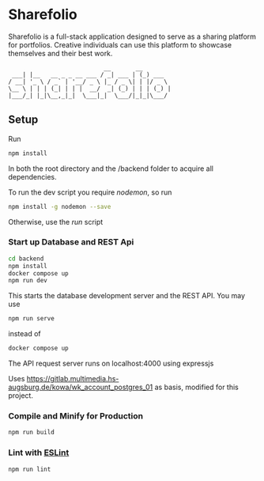 # Sharefolio

Sharefolio is a full-stack application designed to serve as a sharing platform for portfolios. Creative individuals can use this platform to showcase themselves and their best work.

```
                           __       __
 ___| |__   __ _ _ __ ___ / _| ___ | (_) ___  
/ __| '_ \ / _` | '__/ _ \ |_ / _ \| | |/ _ \
\__ \ | | | (_| | | |  __/  _| (_) | | | (_) |
|___/_| |_|\__,_|_|  \___|_|  \___/|_|_|\___/
```

## Setup

Run

```sh
npm install
```

In both the root directory and the /backend folder to acquire all dependencies.

To run the dev script you require _nodemon_, so run

```sh
npm install -g nodemon --save
```

Otherwise, use the _run_ script

### Start up Database and REST Api

```sh
cd backend
npm install
docker compose up
npm run dev
```

This starts the database development server and the REST API. You may use

```sh
npm run serve
```

instead of

```sh
docker compose up
```

The API request server runs on localhost:4000 using expressjs

Uses <https://gitlab.multimedia.hs-augsburg.de/kowa/wk_account_postgres_01> as basis, modified for this project.

### Compile and Minify for Production

```sh
npm run build
```

### Lint with [ESLint](https://eslint.org/)

```sh
npm run lint
```
